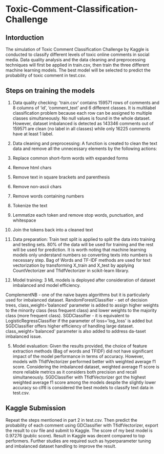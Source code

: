 # Toxic-Comment-Classification-Challenge

## Intorduction

The simulation of Toxic Comment Classification Challenge by Kaggle is conducted to classify different levels of toxic online comments in social media. Data quality analysis and the data cleaning and preprocessing techniques will first be applied in train.csv, then train the three different machine learning models. The best model will be selected to predict the probability of toxic comment in test.csv.

## Steps on training the models

1.  Data quality checking: 'train.csv' contains 159571 rows of comments and 8 columns of ‘id’, ‘comment_text’ and 6 different classes. It is multilabel classification problem because each row can be assigned to multiple classes simultaneously. No null values is found in the whole dataset. However, dataset imbalanced is detected as 143346 comments out of 159571 are clean (no label in all classes) while only 16225 comments have at least 1 label.
   
2.  Data cleaning and preprocessing: A function is created to clean the text data and remove all the unnecessary elements by the following actions:
  1.	Replace common short-form words with expanded forms
  2.	Remove html chars
  3.	Remove text in square brackets and parenthesis
  4.	Remove non-ascii chars
  5.	Remove words containing numbers
  6.	Tokenize the text
  7.	Lemmatize each token and remove stop words, punctuation, and whitespace
  8.	Join the tokens back into a cleaned text

3.  Data preparation: Train test split is applied to split the data into training and testing sets. 80% of the data will be used for training and the rest will be used for prediction. It is worth noting that machine learning models only understand numbers so converting texts into numbers is necessary step. Bag of Words and TF-IDF methods are used for text vectorization by transforming X_train and X_test by applying CountVectorizer and TfidfVectorizer in scikit-learn library.

4.  Model training: 3 ML models is deployed after consideration of dataset imbalanced and model efficiency.

ComplementNB - one of the naive bayes algorithms but it is particularly used for imbalanced dataset.
RandomForestClassifier - set of decision trees, class_weight='balanced' parameter is added to assign higher weights to the minority class (less frequent class) and lower weights to the majority class (more frequent class). 
SGDClassifier - it is equivalent to LogisticRegressClassifier if the parameter of loss='log_loss' is added but SGDClassifier offers higher efficiency of handling large dataset. class_weight='balanced' parameter is also added to address da-taset imbalanced issue.

5.  Model evaluation: Given the results provided, the choice of feature extraction methods (Bag of words and TFIDF) did not have significant impact of the model performance in terms of accuracy. However, models with TfidfVectorizer performed better with weighted average f1 score. Considering the imbalanced dataset, weighted average f1 score is more reliable metrics as it considers both precision and recall simultaneously. SGDClassifier with TfidfVectorizer got the highest weighted average f1 score among the models despite the slightly lower accuracy so clf6 is considered the best models to classify text data in test.csv.

## Kaggle Submission

Repeat the steps mentioned in part 2 in test.csv. Then predict the probability of each comment using GDClassifier with TfidfVectorizer, export the result to csv file and submit to Kaggle. The score of my best model is 0.97276 (public score). Result in Kaggle was decent compared to top performers. Further studies are required such as hyperparameter tuning and imbalanced dataset handling to improve the result.
